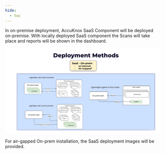 ```yaml
---
hide:
  - toc
---
```


In on-premise deployment, AccuKnox SaaS Component will be deployed on-premise. With locally deployed SaaS component the Scans will take place and reports will be shown in the dashboard.

![](images/on-prem-saas.png)

For air-gapped On-prem installation, the SaaS deployment images will be provided.